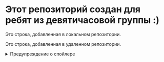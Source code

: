 # Этот репозиторий создан для ребят из девятичасовой группы :)

Это строка, добавленная в локальном репозитории.

Это строка, добавленная в удаленном репозитории.

<details>
  <summary>Предупреждение о спойлере</summary>
  
  Текст спойлера. Обратите внимание, что важно иметь пробел после тега summary . Вы должны быть в состоянии написать любую уценку, которую вы хотите внутри тега "<details>" ... просто убедитесь, что вы закрываете "<details>" после этого.
  
  ```javascript
  console.log("Я блок кода!!");
  ```
  
</details>
